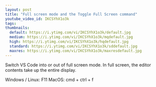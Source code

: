 ```yaml
---
layout: post
title: "Full screen mode and the Toggle Full Screen command"
youtube_video_id: IKCSYhX1o3k
tags:
thumbnails:
  default: https://i.ytimg.com/vi/IKCSYhX1o3k/default.jpg
  medium: https://i.ytimg.com/vi/IKCSYhX1o3k/mqdefault.jpg
  high: https://i.ytimg.com/vi/IKCSYhX1o3k/hqdefault.jpg
  standard: https://i.ytimg.com/vi/IKCSYhX1o3k/sddefault.jpg
  maxres: https://i.ytimg.com/vi/IKCSYhX1o3k/maxresdefault.jpg
---
```


Switch VS Code into or out of full screen mode. In full screen, the editor contents take up the entire display.

Windows / Linux: F11
MacOS: cmd + ctrl + f
